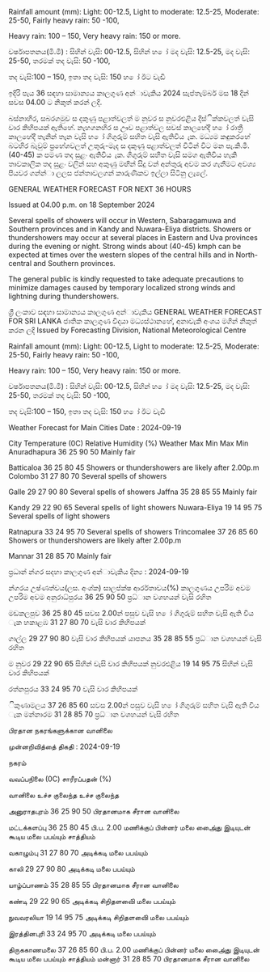 Rainfall amount (mm): Light: 00-12.5, Light to moderate: 12.5-25, Moderate: 25-50, Fairly heavy rain: 50 -100,

Heavy rain: 100 – 150, Very heavy rain: 150 or more.

වර්ෂාපතනය(මි.මී) : සිහින් වැසි: 00-12.5, සිහින් හ ෝ මද වැසි: 12.5-25, මද වැසි: 25-50, තරමක් තද වැසි: 50 -100,

තද වැසි:100 – 150, ඉතා තද වැසි: 150 හ ෝ ඊට වැඩි

ඉදිරි පැය 36 සඳහා සාමාන්‍යය කාලගුණ අන්‍ාවැකිය 2024 සැප්තැම්බර් මස 18 දින්‍ සවස 04.00 ට නිකුත් කරන්‍ ලදි.

බස්නාහිර, සබරගමුව ස දකුණු පළාත්වලත් ම නුවර ස නුවරඑළිය දිස්ික්කවලත් වැසි වාර කිහිපයක් ඇතිහේ. නැහගනහිර ස ඌව පළාත්වල සවස් කාලහේදී හ ෝ රාත්‍රී කාලහේදී තැනින් තැන වැසි හ ෝ ගිගුරුම් සහිත වැසි ඇතිවිය ැක. මධ්‍යම කඳුකරහේ බටහිර බැවුම් ප්‍රහේශවලත් උතුරු-මැද ස දකුණු පළාත්වලත් විටින් විට මන පැ.කි.මී. (40-45) ක පමණ තද සුළං ඇතිවිය ැක. ගිගුරුම් සහිත වැසි සමග ඇතිවිය හැකි තාවකාලික තද සුළං වලින් සහ අකුණු මඟින් සිදු වන්‍ අන්‍තුරු අවම කර ගැනීමට අවශ්‍ය පියවර ගන්න්‍ා ලලස ජන්‍තාවලගන් කාරුණිකව ඉල්ලා සිටිනු ලැලේ.

GENERAL WEATHER FORECAST FOR NEXT 36 HOURS

Issued at 04.00 p.m. on 18 September 2024

Several spells of showers will occur in Western, Sabaragamuwa and Southern provinces and in Kandy and Nuwara-Eliya districts. Showers or thundershowers may occur at several places in Eastern and Uva provinces during the evening or night. Strong winds about (40-45) kmph can be expected at times over the western slopes of the central hills and in North-central and Southern provinces.

The general public is kindly requested to take adequate precautions to minimize damages caused by temporary localized strong winds and lightning during thundershowers.

ශ්‍රී ලංකාව සඳහා සාමාන්‍යය කාලගුණ අන්‍ාවැකිය GENERAL WEATHER FORECAST FOR SRI LANKA ජාතික කාලගුණ විදයා මධ්‍යස්ථානහේ, අනාවැකි අංශය මගින් නිකුත් කරන ලදි Issued by Forecasting Division, National Meteorological Centre

Rainfall amount (mm): Light: 00-12.5, Light to moderate: 12.5-25, Moderate: 25-50, Fairly heavy rain: 50 -100,

Heavy rain: 100 – 150, Very heavy rain: 150 or more.

වර්ෂාපතනය(මි.මී) : සිහින් වැසි: 00-12.5, සිහින් හ ෝ මද වැසි: 12.5-25, මද වැසි: 25-50, තරමක් තද වැසි: 50 -100,

තද වැසි:100 – 150, ඉතා තද වැසි: 150 හ ෝ ඊට වැඩි

Weather Forecast for Main Cities Date : 2024-09-19

City Temperature (0C) Relative Humidity (%) Weather Max Min Max Min Anuradhapura 36 25 90 50 Mainly fair

Batticaloa 36 25 80 45 Showers or thundershowers are likely after 2.00p.m Colombo 31 27 80 70 Several spells of showers

Galle 29 27 90 80 Several spells of showers Jaffna 35 28 85 55 Mainly fair

Kandy 29 22 90 65 Several spells of light showers Nuwara-Eliya 19 14 95 75 Several spells of light showers

Ratnapura 33 24 95 70 Several spells of showers Trincomalee 37 26 85 60 Showers or thundershowers are likely after 2.00p.m

Mannar 31 28 85 70 Mainly fair

ප්‍රධාන්‍ න්‍ගර සදහා කාලගුණ අන්‍ාවැකිය දින්‍ය : 2024-09-19

න්‍ගරය උෂ්ණත්වය(ලස. අංශ්‍ක) සාලප්ක්ෂ ආර්රතාවය(%) කාලගුණය උපරිම අවම උපරිම අවම අනුරාධ්‍පුරය 36 25 90 50 ප්‍රධ්‍ාන වශහයන් වැසි රහිත

මඩකලපුව 36 25 80 45 සවස 2.00න් පසුව වැසි හ ෝ ගිගුරුම් සහිත වැසි ඇති විය ැක හකාළඹ 31 27 80 70 වැසි වාර කිහිපයක්

ගාල්ල 29 27 90 80 වැසි වාර කිහිපයක් යාපනය 35 28 85 55 ප්‍රධ්‍ාන වශහයන් වැසි රහිත

ම නුවර 29 22 90 65 සිහින් වැසි වාර කිහිපයක් නුවරඑළිය 19 14 95 75 සිහින් වැසි වාර කිහිපයක්

රත්නපුරය 33 24 95 70 වැසි වාර කිහිපයක්

ිකුණාමලය 37 26 85 60 සවස 2.00න් පසුව වැසි හ ෝ ගිගුරුම් සහිත වැසි ඇති විය ැක මන්නාරම 31 28 85 70 ප්‍රධ්‍ාන වශහයන් වැසි රහිත

பிரதான நகரங்களுக்கான வானிலை

முன்னறிவித்தை் திகதி : 2024-09-19

நகரம்

வவப்பநிலை (0C) சாரீரப்பதன் (%)

வானிலை உச்ச குலைந்த உச்ச குலைந்த

அனுராதபுரம் 36 25 90 50 பிரதானமாக சீரான வானிலை

மட்டக்களப்பு 36 25 80 45 பி.ப. 2.00 மணிக்குப் பின்னர் மலை அை்ைது இடியுடன் கூடிய மலை பபய்யும் சாத்தியம்

வகாழும்பு 31 27 80 70 அடிக்கடி மலை பபய்யும்

காலி 29 27 90 80 அடிக்கடி மலை பபய்யும்

யாழ்ப்பாணம் 35 28 85 55 பிரதானமாக சீரான வானிலை

கண்டி 29 22 90 65 அடிக்கடி சிறிதளவிை் மலை பபய்யும்

நுவவரலியா 19 14 95 75 அடிக்கடி சிறிதளவிை் மலை பபய்யும்

இரத்தினபுரி 33 24 95 70 அடிக்கடி மலை பபய்யும்

திருககாணமலை 37 26 85 60 பி.ப. 2.00 மணிக்குப் பின்னர் மலை அை்ைது இடியுடன் கூடிய மலை பபய்யும் சாத்தியம் மன்னார் 31 28 85 70 பிரதானமாக சீரான வானிலை